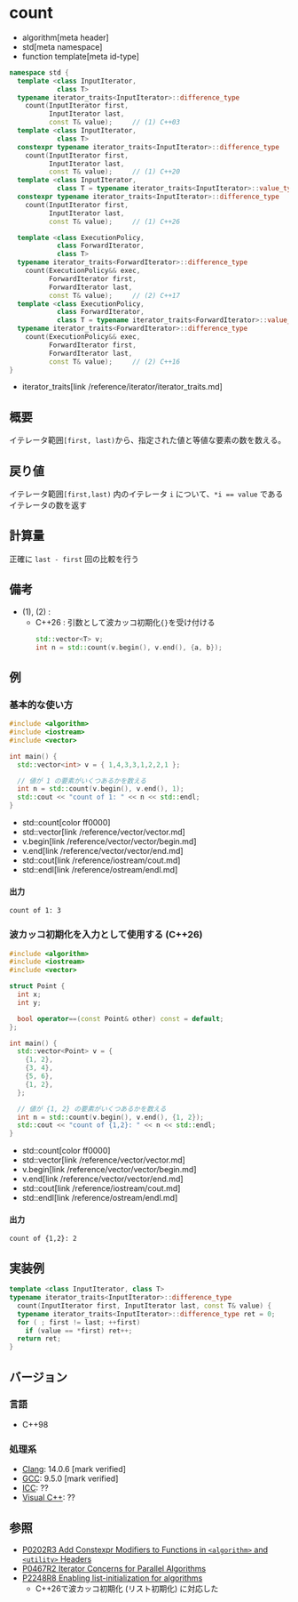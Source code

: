 # count
* algorithm[meta header]
* std[meta namespace]
* function template[meta id-type]

```cpp
namespace std {
  template <class InputIterator,
            class T>
  typename iterator_traits<InputIterator>::difference_type
    count(InputIterator first,
          InputIterator last,
          const T& value);     // (1) C++03
  template <class InputIterator,
            class T>
  constexpr typename iterator_traits<InputIterator>::difference_type
    count(InputIterator first,
          InputIterator last,
          const T& value);     // (1) C++20
  template <class InputIterator,
            class T = typename iterator_traits<InputIterator>::value_type>
  constexpr typename iterator_traits<InputIterator>::difference_type
    count(InputIterator first,
          InputIterator last,
          const T& value);     // (1) C++26

  template <class ExecutionPolicy,
            class ForwardIterator,
            class T>
  typename iterator_traits<ForwardIterator>::difference_type
    count(ExecutionPolicy&& exec,
          ForwardIterator first,
          ForwardIterator last,
          const T& value);     // (2) C++17
  template <class ExecutionPolicy,
            class ForwardIterator,
            class T = typename iterator_traits<ForwardIterator>::value_type>
  typename iterator_traits<ForwardIterator>::difference_type
    count(ExecutionPolicy&& exec,
          ForwardIterator first,
          ForwardIterator last,
          const T& value);     // (2) C++16
}
```
* iterator_traits[link /reference/iterator/iterator_traits.md]

## 概要
イテレータ範囲`[first, last)`から、指定された値と等値な要素の数を数える。


## 戻り値
イテレータ範囲`[first,last)` 内のイテレータ `i` について、`*i == value` であるイテレータの数を返す


## 計算量
正確に `last - first` 回の比較を行う


## 備考
- (1), (2) :
    - C++26 : 引数として波カッコ初期化`{}`を受け付ける
        ```cpp
        std::vector<T> v;
        int n = std::count(v.begin(), v.end(), {a, b});
        ```

## 例
### 基本的な使い方
```cpp example
#include <algorithm>
#include <iostream>
#include <vector>

int main() {
  std::vector<int> v = { 1,4,3,3,1,2,2,1 };

  // 値が 1 の要素がいくつあるかを数える
  int n = std::count(v.begin(), v.end(), 1);
  std::cout << "count of 1: " << n << std::endl;
}
```
* std::count[color ff0000]
* std::vector[link /reference/vector/vector.md]
* v.begin[link /reference/vector/vector/begin.md]
* v.end[link /reference/vector/vector/end.md]
* std::cout[link /reference/iostream/cout.md]
* std::endl[link /reference/ostream/endl.md]

#### 出力
```
count of 1: 3
```

### 波カッコ初期化を入力として使用する (C++26)
```cpp example
#include <algorithm>
#include <iostream>
#include <vector>

struct Point {
  int x;
  int y;

  bool operator==(const Point& other) const = default;
};

int main() {
  std::vector<Point> v = {
    {1, 2},
    {3, 4},
    {5, 6},
    {1, 2},
  };

  // 値が {1, 2} の要素がいくつあるかを数える
  int n = std::count(v.begin(), v.end(), {1, 2});
  std::cout << "count of {1,2}: " << n << std::endl;
}
```
* std::count[color ff0000]
* std::vector[link /reference/vector/vector.md]
* v.begin[link /reference/vector/vector/begin.md]
* v.end[link /reference/vector/vector/end.md]
* std::cout[link /reference/iostream/cout.md]
* std::endl[link /reference/ostream/endl.md]

#### 出力
```
count of {1,2}: 2
```


## 実装例
```cpp
template <class InputIterator, class T>
typename iterator_traits<InputIterator>::difference_type
  count(InputIterator first, InputIterator last, const T& value) {
  typename iterator_traits<InputIterator>::difference_type ret = 0;
  for ( ; first != last; ++first)
    if (value == *first) ret++;
  return ret;
}
```

## バージョン
### 言語
- C++98

### 処理系
- [Clang](/implementation.md#clang): 14.0.6 [mark verified]
- [GCC](/implementation.md#gcc): 9.5.0 [mark verified]
- [ICC](/implementation.md#icc): ??
- [Visual C++](/implementation.md#visual_cpp): ??

## 参照
- [P0202R3 Add Constexpr Modifiers to Functions in `<algorithm>` and `<utility>` Headers](http://www.open-std.org/jtc1/sc22/wg21/docs/papers/2017/p0202r3.html)
- [P0467R2 Iterator Concerns for Parallel Algorithms](http://www.open-std.org/jtc1/sc22/wg21/docs/papers/2017/p0467r2.html)
- [P2248R8 Enabling list-initialization for algorithms](https://open-std.org/jtc1/sc22/wg21/docs/papers/2024/p2248r8.html)
    - C++26で波カッコ初期化 (リスト初期化) に対応した
